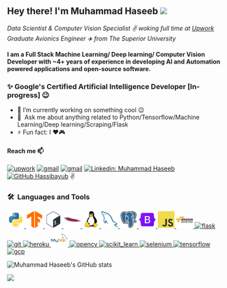 
<h2> Hey there! I'm Muhammad Haseeb <a href="https://www.gautamkrishnar.com/"><img src="https://media.giphy.com/media/hvRJCLFzcasrR4ia7z/giphy.gif" width="25px"></a></h2>

<p><em>Data Scientist & Computer Vision Specialist ✌️ woking full time at <a href="https://www.upwork.com/freelancers/~017788af4cf8257821">Upwork</a></br>Graduate Avionics Engineer ✈️ from The Superior University
</em></p>

**I am a Full Stack Machine Learning/ Deep learning/ Computer Vision Developer with ~4+ years of experience in developing AI and Automation powered applications and open-source software.**  


### ✨ Google's Certified Artificial Intelligence Developer [In-progress] 😉
- 🔭  I’m currently working on something cool 😉
- 💬 &nbsp;Ask me about anything related to Python/Tensorflow/Machine Learning/Deep learning/Scraping/Flask
- ⚡ Fun fact: I ❤️🎮


#### Reach me 📫
[![upwork](https://img.shields.io/badge/Upwork-Muhammad%20Haseeb-green)]("https://www.upwork.com/freelancers/~017788af4cf8257821") [![gmail](https://img.shields.io/badge/Gmail-miltech.haseeb%40gmail.com-red)](mailto:miltech.haseeb@gmail.com) [![gmail](https://img.shields.io/badge/Gmail-hassibayub%40gmail.com-red)](mailto:hassibayub@gmail.com) [![Linkedin: Muhammad Haseeb](https://img.shields.io/badge/-Muhammad%20Haseeb-blue?style=flat-square&logo=Linkedin&logoColor=white&link=https://www.linkedin.com/in/muhammad-haseeb-434ba593/)](https://www.linkedin.com/in/muhammad-haseeb-434ba593/) [![GitHub Hassibayub](https://img.shields.io/github/followers/hassibayub?label=follow&style=social)](https://github.com/hassibayub) ✌️



<h3> 🛠 &nbsp;Languages and Tools</h3>
<p align="left"> 
<a href="https://www.python.org/" target="_blank"> <img src="https://raw.githubusercontent.com/devicons/devicon/master/icons/python/python-original.svg" alt="python" width="40" height="40"/> </a> <a href="https://www.tensorflow.org/" target="_blank"> <img src="https://raw.githubusercontent.com/devicons/devicon/master/icons/tensorflow/tensorflow-original.svg" alt="tensorflow" width="40" height="40"/> </a> <a href="https://www.gnu.org/software/bash/" target="_blank"> <img src="https://raw.githubusercontent.com/devicons/devicon/master/icons/bash/bash-original.svg" alt="bash" width="40" height="40"/> </a> <a href="https://github.com/Hassibayub" target="_blank"> <img src="https://raw.githubusercontent.com/devicons/devicon/master/icons/apache/apache-original.svg" alt="apache" width="40" height="40"/> </a> <a href="https://github.com/Hassibayub" target="_blank"> <img src="https://raw.githubusercontent.com/devicons/devicon/master/icons/linux/linux-original.svg" alt="linux" width="40" height="40"/> </a> <a href="https://github.com/Hassibayub" target="_blank"> <img src="https://raw.githubusercontent.com/devicons/devicon/master/icons/mysql/mysql-original.svg" alt="aws" width="40" height="40"/> </a> <a href="https://github.com/Hassibayub" target="_blank"> <img src="https://raw.githubusercontent.com/devicons/devicon/master/icons/postgresql/postgresql-original.svg" alt="aws" width="40" height="40"/> </a> <a href="https://github.com/Hassibayub" target="_blank"> <img src="https://raw.githubusercontent.com/devicons/devicon/master/icons/bootstrap/bootstrap-original.svg" alt="aws" width="40" height="40"/> </a> <a href="https://github.com/Hassibayub" target="_blank"> <img src="https://raw.githubusercontent.com/devicons/devicon/master/icons/javascript/javascript-original.svg" alt="aws" width="40" height="40"/> </a> <a href="https://aws.amazon.com" target="_blank"> <img src="https://raw.githubusercontent.com/devicons/devicon/master/icons/amazonwebservices/amazonwebservices-original-wordmark.svg" alt="aws" width="40" height="40"/> </a> <a href="https://flask.palletsprojects.com/" target="_blank"> <img src="https://www.vectorlogo.zone/logos/pocoo_flask/pocoo_flask-icon.svg" alt="flask" width="40" height="40"/> </a> <a href="https://git-scm.com/" target="_blank"> <img src="https://www.vectorlogo.zone/logos/git-scm/git-scm-icon.svg" alt="git" width="40" height="40"/> </a> <a href="https://heroku.com" target="_blank"> <img src="https://www.vectorlogo.zone/logos/heroku/heroku-icon.svg" alt="heroku" width="40" height="40"/> </a> <a href="https://www.mysql.com/" target="_blank"> <img src="https://raw.githubusercontent.com/devicons/devicon/master/icons/mysql/mysql-original-wordmark.svg" alt="mysql" width="40" height="40"/> </a> <a href="https://opencv.org/" target="_blank"> <img src="https://www.vectorlogo.zone/logos/opencv/opencv-icon.svg" alt="opencv" width="40" height="40"/> </a> <a href="https://scikit-learn.org/" target="_blank"> <img src="https://upload.wikimedia.org/wikipedia/commons/0/05/Scikit_learn_logo_small.svg" alt="scikit_learn" width="40" height="40"/> </a> <a href="https://www.selenium.dev" target="_blank"> <img src="https://raw.githubusercontent.com/detain/svg-logos/780f25886640cef088af994181646db2f6b1a3f8/svg/selenium-logo.svg" alt="selenium" width="40" height="40"/> </a> <a href="https://www.tensorflow.org" target="_blank"> <img src="https://www.vectorlogo.zone/logos/tensorflow/tensorflow-icon.svg" alt="tensorflow" width="40" height="40"/> </a> <a href="https://cloud.google.com" target="_blank"> <img src="https://www.vectorlogo.zone/logos/google_cloud/google_cloud-icon.svg" alt="gcp" width="50" height="40"/> </a></p>


![Muhammad Haseeb's GitHub stats](https://github-readme-stats.vercel.app/api?username=hassibayub&count_private=true&show_icons=true)

<img height="180em" src="https://github-readme-stats.vercel.app/api/top-langs/?username=hassibayub&layout=compact" />



